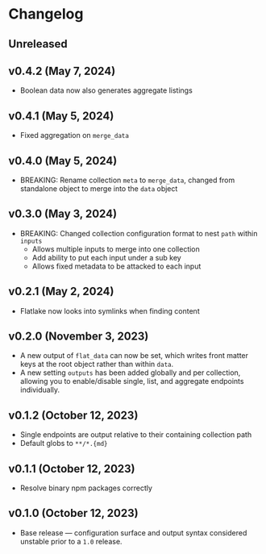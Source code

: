 # Changelog

<!-- 
    Add changes to the Unreleased section during development.
    Do not change this header — the GitHub action that releases
    this project will edit this file and add the version header for you.
    The Unreleased block will also be used for the GitHub release notes.
-->

## Unreleased

## v0.4.2 (May 7, 2024)

* Boolean data now also generates aggregate listings

## v0.4.1 (May 5, 2024)

* Fixed aggregation on `merge_data`

## v0.4.0 (May 5, 2024)

* BREAKING: Rename collection `meta` to `merge_data`, changed from standalone object to merge into the `data` object

## v0.3.0 (May 3, 2024)

* BREAKING: Changed collection configuration format to nest `path` within `inputs`
  * Allows multiple inputs to merge into one collection
  * Add ability to put each input under a sub key
  * Allows fixed metadata to be attacked to each input

## v0.2.1 (May 2, 2024)

* Flatlake now looks into symlinks when finding content

## v0.2.0 (November 3, 2023)

* A new output of `flat_data` can now be set, which writes front matter keys at the root object rather than within `data`.
* A new setting `outputs` has been added globally and per collection, allowing you to enable/disable single, list, and aggregate endpoints individually.

## v0.1.2 (October 12, 2023)

* Single endpoints are output relative to their containing collection path
* Default globs to `**/*.{md}`

## v0.1.1 (October 12, 2023)

* Resolve binary npm packages correctly

## v0.1.0 (October 12, 2023)

* Base release — configuration surface and output syntax considered unstable prior to a `1.0` release.
